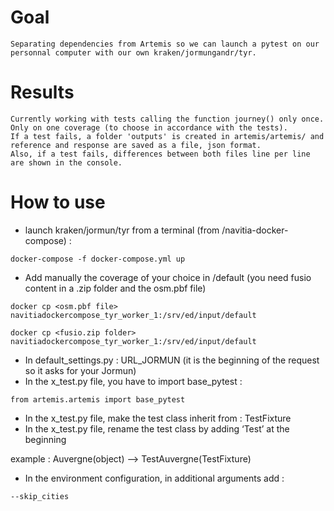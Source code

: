 Goal
=====

    Separating dependencies from Artemis so we can launch a pytest on our personnal computer with our own kraken/jormungandr/tyr.


Results
=====

    Currently working with tests calling the function journey() only once. Only on one coverage (to choose in accordance with the tests).
    If a test fails, a folder 'outputs' is created in artemis/artemis/ and reference and response are saved as a file, json format.
    Also, if a test fails, differences between both files line per line are shown in the console.


How to use
=====

* launch kraken/jormun/tyr from a terminal (from /navitia-docker-compose) :

``docker-compose -f docker-compose.yml up``

* Add manually the coverage of your choice in /default (you need fusio content in a .zip folder and the osm.pbf file) 

``docker cp <osm.pbf file> navitiadockercompose_tyr_worker_1:/srv/ed/input/default``

``docker cp <fusio.zip folder> navitiadockercompose_tyr_worker_1:/srv/ed/input/default``

* In default_settings.py : URL_JORMUN (it is the beginning of the request so it asks for your Jormun)
* In the x_test.py file, you have to import base_pytest :

``from artemis.artemis import base_pytest``

* In the x_test.py file, make the test class inherit from : TestFixture
* In the x_test.py file, rename the test class by adding ‘Test’ at the beginning

example : Auvergne(object) --> TestAuvergne(TestFixture)
* In the environment configuration, in additional arguments add :

``--skip_cities``
